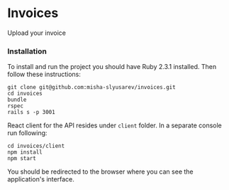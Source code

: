 # Invoices

Upload your invoice

### Installation

To install and run the project you should have Ruby 2.3.1 installed. Then follow these instructions:

```
git clone git@github.com:misha-slyusarev/invoices.git
cd invoices
bundle
rspec
rails s -p 3001
```

React client for the API resides under `client` folder. In a separate console run following:
```
cd invoices/client
npm install
npm start
```

You should be redirected to the browser where you can see the application's interface.
